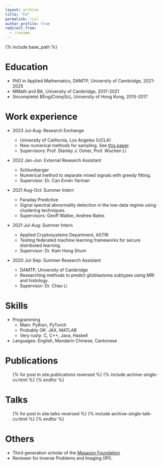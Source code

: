 ```yaml
---
layout: archive
title: "CV"
permalink: /cv/
author_profile: true
redirect_from:
  - /resume
---
```


{% include base_path %}

Education
======
* PhD in Applied Mathematics, DAMTP, University of Cambridge, 2021-2025
* MMath and BA, University of Cambridge, 2017-2021
* (Incomplete) BEng(CompSc), University of Hong Kong, 2015-2017
<!-- * B.S. in GitHub, GitHub University, 2012 -->

Work experience
======
* 2023 Jul-Aug: Research Exchange
  * University of California, Los Angeles (UCLA)
  * New numerical methods for sampling. See [this paper](https://arxiv.org/abs/2308.14945).
  * Supervisors: Prof. Stanley J. Osher, Prof. Wuchen Li

* 2022 Jan-Jun: External Research Assistant
  * Schlumberger
  * Numerical method to separate mixed signals with greedy fitting.
  * Supervisor: Dr. Can Evren Yarman

* 2021 Aug-Oct: Summer Intern
  * Faraday Predictive
  * Signal spectral abnormality detection in the low-data regime using clustering techniques.
  * Supervisors: Geoff Walker, Andrew Bates

* 2021 Jul-Aug: Summer Intern
  * Applied Cryptosystems Department, ASTRI
  * Testing federated machine learning frameworks for secure distributed learning.
  * Supervisor: Dr. Kam Hong Shum

* 2020 Jul-Sep: Summer Research Assistant
  * DAMTP, University of Cambridge
  * Researching methods to predict glioblastoma subtypes using MRI and histology.
  * Supervisor: Dr. Chao Li
  
Skills
======
* Programming
  * Main: Python, PyTorch
  * Probably OK: JAX, MATLAB
  * Very rusty: C, C++, Java, Haskell
* Languages: English, Mandarin Chinese, Cantonese

Publications
======
  <ul>{% for post in site.publications reversed %}
    {% include archive-single-cv.html %}
  {% endfor %}</ul>
  
Talks
======
  <ul>{% for post in site.talks reversed %}
    {% include archive-single-talk-cv.html  %}
  {% endfor %}</ul>
  
<!-- Teaching
======
  <ul>{% for post in site.teaching reversed %}
    {% include archive-single-cv.html %}
  {% endfor %}</ul> -->
  
Others
======
* Third generation scholar of the [Masason Foundation](https://masason-foundation.org/en/)
* Reviewer for Inverse Problems and Imaging (IPI).